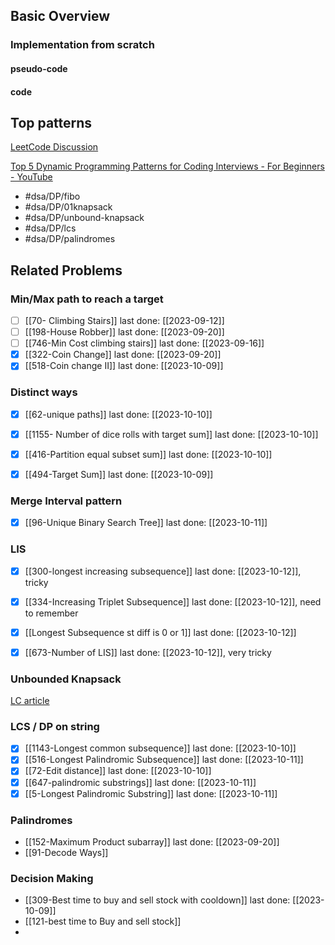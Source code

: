 ## Basic Overview

### Implementation from scratch
#### pseudo-code

#### code

## Top patterns
[LeetCode Discussion](https://leetcode.com/discuss/study-guide/458695/Dynamic-Programming-Patterns)

[Top 5 Dynamic Programming Patterns for Coding Interviews - For Beginners - YouTube](https://www.youtube.com/watch?v=mBNrRy2_hVs&list=PLot-Xpze53lcvx_tjrr_m2lgD2NsRHlNO&index=5)

- #dsa/DP/fibo
- #dsa/DP/01knapsack
- #dsa/DP/unbound-knapsack
- #dsa/DP/lcs
- #dsa/DP/palindromes

## Related Problems

### Min/Max path to reach a target
- [ ] [[70- Climbing Stairs]] last done: [[2023-09-12]]
- [ ] [[198-House Robber]] last done: [[2023-09-20]]
- [ ] [[746-Min Cost climbing stairs]] last done: [[2023-09-16]]
- [x] [[322-Coin Change]] last done: [[2023-09-20]]
- [x] [[518-Coin change II]] last done: [[2023-10-09]]
### Distinct ways
- [x] [[62-unique paths]] last done: [[2023-10-10]]
- [x] [[1155- Number of dice rolls with target sum]] last done: [[2023-10-10]]
- [x] [[416-Partition equal subset sum]] last done: [[2023-10-10]]
- [x] [[494-Target Sum]] last done: [[2023-10-09]]


### Merge Interval pattern
- [x] [[96-Unique Binary Search Tree]] last done: [[2023-10-11]]


### LIS
- [x] [[300-longest increasing subsequence]] last done: [[2023-10-12]], tricky
- [x] [[334-Increasing Triplet Subsequence]] last done: [[2023-10-12]], need to remember
- [x] [[Longest Subsequence st diff is 0 or 1]] last done: [[2023-10-12]]
- [x] [[673-Number of LIS]] last done: [[2023-10-12]], very tricky


### Unbounded Knapsack
[LC article](https://leetcode.com/discuss/study-guide/1200320/Thief-with-a-knapsack-a-series-of-crimes)


### LCS / DP on string
- [x] [[1143-Longest common subsequence]] last done: [[2023-10-10]]
- [x] [[516-Longest Palindromic Subsequence]] last done: [[2023-10-11]]
- [x] [[72-Edit distance]] last done: [[2023-10-10]]
- [x] [[647-palindromic substrings]] last done: [[2023-10-11]]
- [x] [[5-Longest Palindromic Substring]] last done: [[2023-10-11]]

### Palindromes

- [[152-Maximum Product subarray]] last done: [[2023-09-20]]
- [[91-Decode Ways]]
### Decision Making
- [[309-Best time to buy and sell stock with cooldown]] last done: [[2023-10-09]]
- [[121-best time to Buy and sell stock]]
- 


